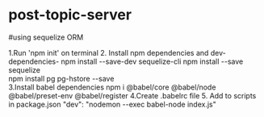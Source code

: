 # post-topic-server
#using sequelize ORM

1.Run 'npm init' on terminal
2. Install npm dependencies and dev-dependencies- 
  npm install --save-dev sequelize-cli
  npm install --save sequelize       
  npm install pg pg-hstore --save  
3.Install babel dependencies
   npm i @babel/core @babel/node @babel/preset-env @babel/register
4.Create .babelrc file
5. Add to scripts in package.json
    "dev": "nodemon --exec babel-node index.js"
